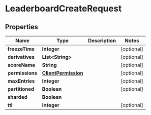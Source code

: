 

# LeaderboardCreateRequest


## Properties

| Name | Type | Description | Notes |
|------------ | ------------- | ------------- | -------------|
|**freezeTime** | **Integer** |  |  [optional] |
|**derivatives** | **List&lt;String&gt;** |  |  [optional] |
|**scoreName** | **String** |  |  [optional] |
|**permissions** | [**ClientPermission**](ClientPermission.md) |  |  [optional] |
|**maxEntries** | **Integer** |  |  [optional] |
|**partitioned** | **Boolean** |  |  [optional] |
|**sharded** | **Boolean** |  |  |
|**ttl** | **Integer** |  |  [optional] |



